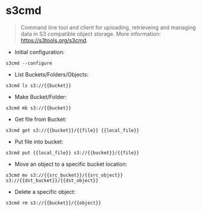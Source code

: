 # s3cmd

> Command line tool and client for uploading, retrieveing and managing data in S3 compatible object storage.
> More information: <https://s3tools.org/s3cmd>.

- Initial configuration:

`s3cmd --configure`

- List Buckets/Folders/Objects:

`s3cmd ls s3://{{bucket}}`

- Make Bucket/Folder:

`s3cmd mb s3://{{bucket}}`

- Get file from Bucket:

`s3cmd get s3://{{bucket}}/{{file}} {{local_file}}`

- Put file into bucket:

`s3cmd put {{local_file}} s3://{{bucket}}/{{file}}`

- Move an object to a specific bucket location:

`s3cmd mv s3://{{src_bucket}}/{{src_object}} s3://{{dst_bucket}}/{{dst_object}}`

- Delete a specific object:

`s3cmd rm s3://{{bucket}}/{{object}}`
